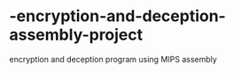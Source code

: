 # -encryption-and-deception-assembly-project
 encryption and deception program using MIPS assembly 
